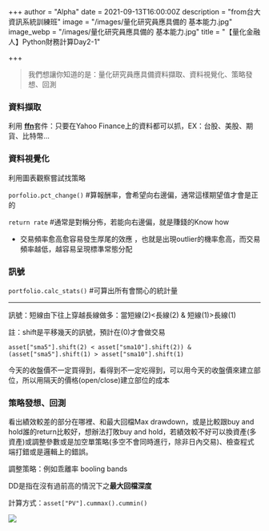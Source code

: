 +++
author = "Alpha"
date = 2021-09-13T16:00:00Z
description = "from台大資訊系統訓練班"
image = "/images/量化研究員應具備的 基本能力.jpg"
image_webp = "/images/量化研究員應具備的 基本能力.jpg"
title = "【量化金融人】Python財務計算Day2-1"

+++
> 我們想讓你知道的是：量化研究員應具備資料擷取、資料視覺化、策略發想、回測

### 資料擷取

利用 [**ffn**](https://pmorissette.github.io/ffn/ "ffn")套件：只要在Yahoo Finance上的資料都可以抓，EX：台股、美股、期貨、比特幣...

### 資料視覺化

利用圖表觀察嘗試找策略

`porfolio.pct_change()`  #算報酬率，會希望向右邊偏，通常這樣期望值才會是正的

`return rate`  #通常是對稱分佈，若能向右邊偏，就是賺錢的Know how

* 交易頻率愈高愈容易發生厚尾的效應 ，也就是出現outlier的機率愈高，而交易頻率越低，越容易呈現標準常態分配

### 訊號

`portfolio.calc_stats()`  #可算出所有會關心的統計量

***

訊號：短線由下往上穿越長線做多：當短線(2)<長線(2) & 短線(1)>長線(1)

註：shift是平移幾天的訊號，預計在(0)才會做交易

`asset["sma5"].shift(2) < asset["sma10"].shift(2)) & (asset["sma5"].shift(1) > asset["sma10"].shift(1)`

今天的收盤價不一定買得到，看得到不一定吃得到，可以用今天的收盤價來建立部位，所以用隔天的價格(open/close)建立部位的成本

### 策略發想、回測

看出績效較差的部分在哪裡、和最大回檔Max drawdown，或是比較跟buy and hold誰的return比較好，想辦法打敗buy and hold，若績效較不好可以換資產(多資產)或調整參數或是加空單策略(多空不會同時進行，除非日內交易)、檢查程式端打錯或是邏輯上的錯誤。

調整策略：例如乖離率 booling bands

DD是指在沒有過前高的情況下之**最大回檔深度**

計算方式：`asset["PV"].cummax().cummin()`

![](/images/2021-09-15-4-32-01.png)